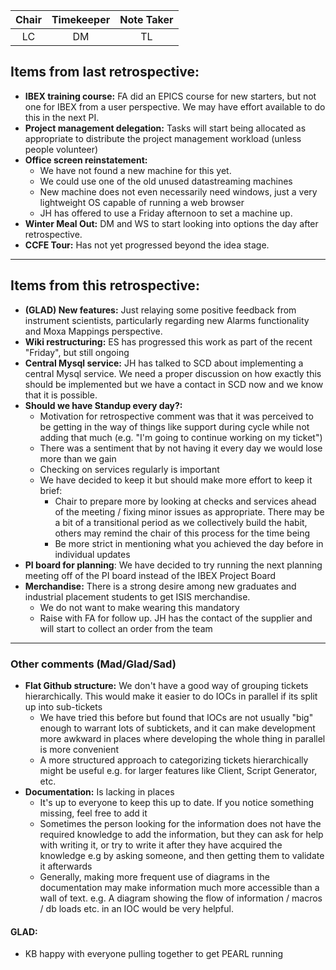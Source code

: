 | Chair      | Timekeeper | Note Taker |
| :--------:   | :---------: | :----------: |
| LC | DM | TL |

## Items from last retrospective:
- **IBEX training course:** FA did an EPICS course for new starters, but not one for IBEX from a user perspective. We may have effort available to do this in the next PI.
- **Project management delegation:** Tasks will start being allocated as appropriate to distribute the project management workload (unless people volunteer)
- **Office screen reinstatement:** 
    - We have not found a new machine for this yet. 
    - We could use one of the old unused datastreaming machines
    - New machine does not even necessarily need windows, just a very lightweight OS capable of running a web browser 
    - JH has offered to use a Friday afternoon to set a machine up.
- **Winter Meal Out:** DM and WS to start looking into options the day after retrospective.
- **CCFE Tour:** Has not yet progressed beyond the idea stage.

***

## Items from this retrospective:
- **(GLAD) New features:** Just relaying some positive feedback from instrument scientists, particularly regarding new Alarms functionality and Moxa Mappings perspective.
- **Wiki restructuring:** ES has progressed this work as part of the recent "Friday", but still ongoing
- **Central Mysql service:** JH has talked to SCD about implementing a central Mysql service. We need a proper discussion on how exactly this should be implemented but we have a contact in SCD now and we know that it is possible.
- **Should we have Standup every day?:** 
    - Motivation for retrospective comment was that it was perceived to be getting in the way of things like support during cycle while not adding that much (e.g. "I'm going to continue working on my ticket")
    - There was a sentiment that by not having it every day we would lose more than we gain
    - Checking on services regularly is important
    - We have decided to keep it but should make more effort to keep it brief:
        - Chair to prepare more by looking at checks and services ahead of the meeting / fixing minor issues as appropriate. There may be a bit of a transitional period as we collectively build the habit, others may remind the chair of this process for the time being
        - Be more strict in mentioning what you achieved the day before in individual updates
- **PI board for planning**: We have decided to try running the next planning meeting off of the PI board instead of the IBEX Project Board
- **Merchandise:** There is a strong desire among new graduates and industrial placement students to get ISIS merchandise. 
    - We do not want to make wearing this mandatory
    - Raise with FA for follow up. JH has the contact of the supplier and will start to collect an order from the team

***

### Other comments (Mad/Glad/Sad)
- **Flat Github structure:** We don't have a good way of grouping tickets hierarchically. This would make it easier to do IOCs in parallel if its split up into sub-tickets
    - We have tried this before but found that IOCs are not usually "big" enough to warrant lots of subtickets, and it can make development more awkward in places where developing the whole thing in parallel is more convenient
    - A more structured approach to categorizing tickets hierarchically might be useful e.g. for larger features like Client, Script Generator, etc.
- **Documentation:** Is lacking in places
    - It's up to everyone to keep this up to date. If you notice something missing, feel free to add it
    - Sometimes the person looking for the information does not have the required knowledge to add the information, but they can ask for help with writing it, or try to write it after they have acquired the knowledge e.g by asking someone, and then getting them to validate it afterwards
    - Generally, making more frequent use of diagrams in the documentation may make information much more accessible than a wall of text. e.g. A diagram showing the flow of information / macros / db loads etc. in an IOC would be very helpful.

#### GLAD:
- KB happy with everyone pulling together to get PEARL running
